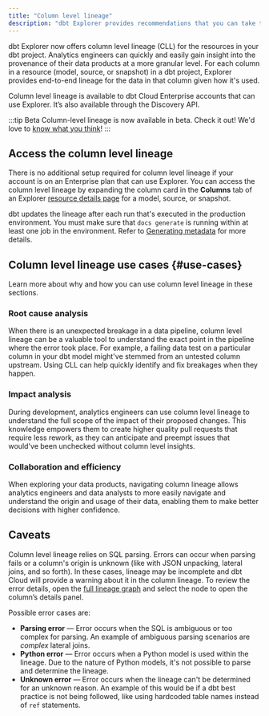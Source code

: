 ```yaml
---
title: "Column level lineage"
description: "dbt Explorer provides recommendations that you can take to improve the quality of your dbt project."
---
```


dbt Explorer now offers column level lineage (CLL) for the resources in your dbt project. Analytics engineers can quickly and easily gain insight into the provenance of their data products at a more granular level. For each column in a resource (model, source, or snapshot) in a dbt project, Explorer provides end-to-end lineage for the data in that column given how it's used.

Column level lineage is available to dbt Cloud Enterprise accounts that can use Explorer. It’s also available through the Discovery API.

:::tip Beta
Column-level lineage is now available in beta. Check it out! We'd love to [know what you think](https://docs.google.com/forms/d/e/1FAIpQLSdpCbVkGY9QwfExFonpWE4DTOKi3fQxBGLD0wwKYpkMjgcE7g/viewform)!
:::

## Access the column level lineage

There is no additional setup required for column level lineage if your account is on an Enterprise plan that can use Explorer. You can access the column level lineage by expanding the column card in the **Columns** tab of an Explorer [resource details page](/docs/collaborate/explore-projects#view-resource-details) for a model, source, or snapshot.

dbt updates the lineage after each run that's executed in the production environment. You must make sure that `docs generate` is running within at least one job in the environment. Refer to [Generating metadata](/docs/collaborate/explore-projects#generate-metadata) for more details.

<Lightbox src="/img/docs/collaborate/dbt-explorer/example-cll.png" title="Example of the Columns tab and where to expand for the CLL"/>

<LoomVideo id='278c948ba387457884cc6b9545793685' />

## Column level lineage use cases {#use-cases}

Learn more about why and how you can use column level lineage in these sections. 

### Root cause analysis

When there is an unexpected breakage in a data pipeline, column level lineage can be a valuable tool to understand the exact point in the pipeline where the error took place. For example, a failing data test on a particular column in your dbt model might've stemmed from an untested column upstream. Using CLL can help quickly identify and fix breakages when they happen.

### Impact analysis

During development, analytics engineers can use column level lineage to understand the full scope of the impact of their proposed changes. This knowledge empowers them to create higher quality pull requests that require less rework, as they can anticipate and preempt issues that would've been unchecked without column level insights. 

### Collaboration and efficiency

When exploring your data products, navigating column lineage allows analytics engineers and data analysts to more easily navigate and understand the origin and usage of their data, enabling them to make better decisions with higher confidence.

## Caveats

Column level lineage relies on SQL parsing. Errors can occur when parsing fails or a column's origin is unknown (like with JSON unpacking, lateral joins, and so forth). In these cases, lineage may be incomplete and dbt Cloud will provide a warning about it in the column lineage. To review the error details, open the [full lineage graph](/docs/collaborate/explore-projects#project-lineage) and select the node to open the column’s details panel. 

<Lightbox src="/img/docs/collaborate/dbt-explorer/example-parsing-error-pill.png" width="90%" title="Example of warning in the full lineage graph"/>

Possible error cases are:

- **Parsing error** &mdash; Error occurs when the SQL is ambiguous or too complex for parsing. An example of ambiguous parsing scenarios are _complex_ lateral joins.
- **Python error** &mdash; Error occurs when a Python model is used within the lineage. Due to the nature of Python models, it's not possible to parse and determine the lineage.
- **Unknown error** &mdash; Error occurs when the lineage can't be determined for an unknown reason. An example of this would be if a dbt best practice is not being followed, like using hardcoded table names instead of `ref` statements.



